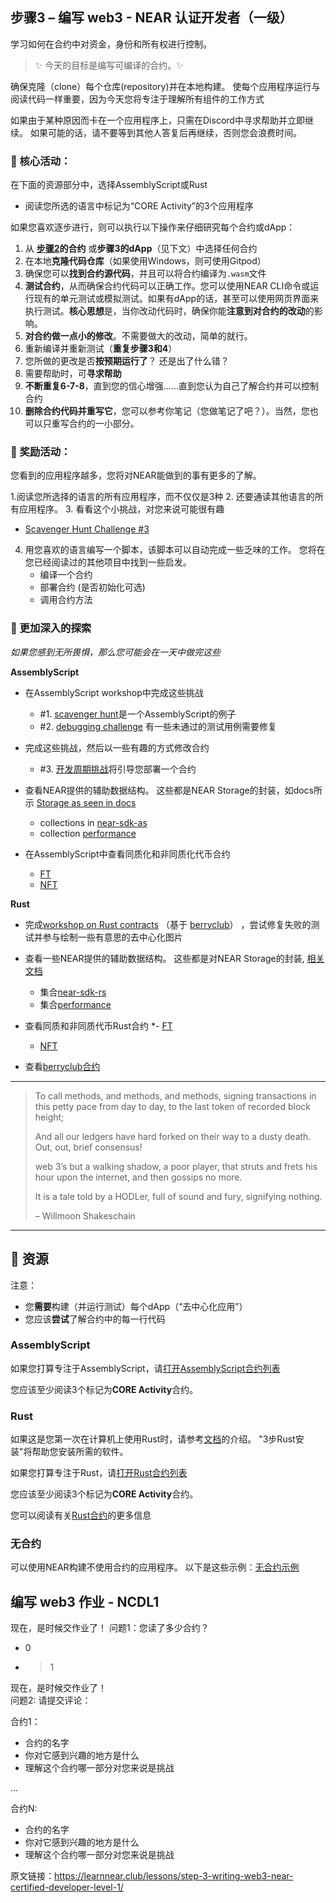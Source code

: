 ## 步骤3 – 编写 web3 - NEAR 认证开发者（一级）
学习如何在合约中对资金，身份和所有权进行控制。

> :sparkles: 今天的目标是编写可编译的合约。:sparkles: 

确保克隆（clone）每个仓库(repository)并在本地构建。 使每个应用程序运行与阅读代码一样重要，因为今天您将专注于理解所有组件的工作方式

如果由于某种原因而卡在一个应用程序上，只需在Discord中寻求帮助并立即继续。 如果可能的话，请不要等到其他人答复后再继续，否则您会浪费时间。

### :green_book: 核心活动：
在下面的资源部分中，选择AssemblyScript或Rust
* 阅读您所选的语言中标记为“CORE Activity”的3个应用程序

如果您喜欢逐步进行，则可以执行以下操作来仔细研究每个合约或dApp：

1. 从 **[步骤2](https://learnnear.club/lessons/step-2-reading-web3-near-certified-developer-level-1/)的合约** 或**步骤3的dApp**（见下文）中选择任何合约
2. 在本地**克隆代码仓库**（如果使用Windows，则可使用Gitpod）
3. 确保您可以**找到合约源代码**，并且可以将合约编译为`.wasm`文件
4. **测试合约**，从而确保合约代码可以正确工作。您可以使用NEAR CLI命令或运行现有的单元测试或模拟测试。如果有dApp的话，甚至可以使用网页界面来执行测试。**核心思想**是，当你改动代码时，确保你能**注意到对合约的改动**的影响。
5. **对合约做一点小的修改**。不需要做大的改动，简单的就行。
6. 重新编译并重新测试（**重复步骤3和4**）
7. 您所做的更改是否**按预期运行了**？ 还是出了什么错？
8. 需要帮助时，可**寻求帮助**
9. **不断重复6-7-8**，直到您的信心增强……直到您认为自己了解合约并可以控制合约
10. **删除合约代码并重写它**，您可以参考你笔记（您做笔记了吧？）。当然，您也可以只重写合约的一小部分。


### :blue_book: 奖励活动：

您看到的应用程序越多，您将对NEAR能做到的事有更多的了解。

1.阅读您所选择的语言的所有应用程序，而不仅仅是3种
2. 还要通读其他语言的所有应用程序。
3. 看看这个小挑战，对您来说可能很有趣
   * [Scavenger Hunt Challenge #3](https://hackmd.io/@nearly-learning/hunt-03)

4. 用您喜欢的语言编写一个脚本，该脚本可以自动完成一些乏味的工作。 您将在您已经阅读过的其他项目中找到一些启发。
   * 编译一个合约
   * 部署合约 (是否初始化可选)
   * 调用合约方法


### :orange_book: 更加深入的探索

_如果您感到无所畏惧，那么您可能会在一天中做完这些_

**AssemblyScript**

* 在AssemblyScript workshop中完成这些挑战
    - #1. [scavenger hunt](https://github.com/Learn-NEAR/workshop--exploring-assemblyscript-contracts#activityscavenger-hunt)是一个AssemblyScript的例子
    - #2. [debugging challenge](https://github.com/Learn-NEAR/workshop--exploring-assemblyscript-contracts#activitydebugging-challenge) 有一些未通过的测试用例需要修复

* 完成这些挑战，然后以一些有趣的方式修改合约
    - #3. [开发周期挑战](https://github.com/Learn-NEAR/workshop--exploring-assemblyscript-contracts#activitydevelopment-lifecycle)将引导您部署一个合约

* 查看NEAR提供的辅助数据结构。 这些都是NEAR Storage的封装，如docs所示 [Storage as seen in docs](https://docs.near.org/docs/concepts/data-storage#docsNav)
   -  collections in [near-sdk-as](https://github.com/near/near-sdk-as/tree/master/sdk-core/assembly/collections)
   -  collection [performance](https://github.com/near-examples/collection-examples-as)

* 在AssemblyScript中查看同质化和非同质化代币合约
   -  [FT](https://github.com/near-examples/FT)
   -  [NFT](https://github.com/near-examples/NFT)

**Rust**

* 完成[workshop on Rust contracts](https://github.com/Learn-NEAR/workshop--berry-club-bot) （基于 [berryclub](https://berryclub.io/)） ，尝试修复失败的测试并参与绘制一些有意思的去中心化图片
* 查看一些NEAR提供的辅助数据结构。 这些都是对NEAR Storage的封装, [相关文档](https://docs.near.org/docs/concepts/data-storage#docsNav)
    - 集合[near-sdk-rs](https://github.com/near/near-sdk-rs/tree/master/near-sdk/src/collections)
    - 集合[performance](https://github.com/near-examples/collection-examples-rs)

* 查看同质和非同质代币Rust合约
    *- [FT](https://github.com/near-examples/FT)
    - [NFT](https://github.com/near-examples/NFT)
* 查看[berryclub合约](https://github.com/evgenykuzyakov/berryclub)


---

> To call methods, and methods, and methods, signing transactions in this petty pace from day to day, to the last token of recorded block height;
>
> And all our ledgers have hard forked on their way to a dusty death. Out, out, brief consensus!
>
> web 3’s but a walking shadow, a poor player, that struts and frets his hour upon the internet, and then gossips no more.
>
> It is a tale told by a HODLer, full of sound and fury, signifying nothing.
>
> – Willmoon Shakeschain

---

## :dart: 资源

注意：

* 您**需要**构建（并运行测试）每个dApp（“去中心化应用”）
* 您应该**尝试**了解合约中的每一行代码

### AssemblyScript

如果您打算专注于AssemblyScript，请[打开AssemblyScript合约列表](https://airtable.com/shrzKsvgmkM8lvfpp/tblm1quryzSbqBzCK)

您应该至少阅读3个标记为**CORE Activity**合约。


### Rust

如果这是您第一次在计算机上使用Rust时，请参考[文档](https://docs.near.org/docs/tutorials/contracts/intro-to-rust)的介绍。 "3步Rust安装"将帮助您安装所需的软件。

如果您打算专注于Rust，请[打开Rust合约列表](https://airtable.com/shrY5TMWP96L9wSyP/tblm1quryzSbqBzCK)

您应该至少阅读3个标记为**CORE Activity**合约。

您可以阅读有关[Rust合约](https://hackmd.io/@nearly-learning/contract-basics-rust)的更多信息

### 无合约

可以使用NEAR构建不使用合约的应用程序。
以下是这些示例：[无合约示例](https://airtable.com/shr5VqiNCEoPWl0JQ/tblm1quryzSbqBzCK)


## 编写 web3 作业 - NCDL1

现在，是时候交作业了！
问题1：您读了多少合约？
* 0
* >1

现在，是时候交作业了！  
问题2:  请提交评论：

合约1：
* 合约的名字
* 你对它感到兴趣的地方是什么
* 理解这个合约哪一部分对您来说是挑战

...

合约N:
* 合约的名字
* 你对它感到兴趣的地方是什么
* 理解这个合约哪一部分对您来说是挑战


原文链接：https://learnnear.club/lessons/step-3-writing-web3-near-certified-developer-level-1/
